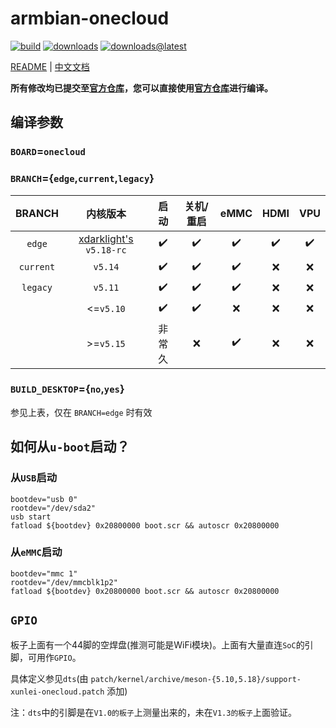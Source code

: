 # armbian-onecloud

[![build](https://img.shields.io/github/workflow/status/hzyitc/armbian-onecloud/CI)](https://github.com/hzyitc/armbian-onecloud/actions) [![downloads](https://img.shields.io/github/downloads/hzyitc/armbian-onecloud/total)](https://github.com/hzyitc/armbian-onecloud/releases) [![downloads@latest](https://img.shields.io/github/downloads/hzyitc/armbian-onecloud/latest/total)](https://github.com/hzyitc/armbian-onecloud/releases/latest)

[README](README.md) | [中文文档](README_zh.md)

**所有修改均已提交至[官方仓库](https://github.com/armbian/build)，您可以直接使用[官方仓库](https://github.com/armbian/build)进行编译。**

## 编译参数

### `BOARD`=`onecloud`

### `BRANCH`={`edge`,`current`,`legacy`}

| BRANCH    | 内核版本                                                        | 启动  | 关机/重启 | eMMC | HDMI | VPU |
| :-:       | :-:                                                            | :-:   | :-:      | :-:  | :-:  | :-: |
| `edge`    | [xdarklight's](https://github.com/xdarklight/linux) `v5.18-rc` | ✔️    | ✔️      | ✔️  | ✔️   | ✔️  |
| `current` | `v5.14`                                                        | ✔️    | ✔️      | ✔️  | ❌   | ❌  |
| `legacy`  | `v5.11`                                                        | ✔️    | ✔️      | ✔️  | ❌   | ❌  |
|           | <=`v5.10`                                                      | ✔️    | ✔️      | ❌  | ❌   | ❌  |
|           | >=`v5.15`                                                      | 非常久 | ❌      | ✔️  | ❌   | ❌  |

### `BUILD_DESKTOP`={`no`,`yes`}
参见上表，仅在 `BRANCH=edge` 时有效

## 如何从`u-boot`启动？

### 从`USB`启动

```
bootdev="usb 0"
rootdev="/dev/sda2"
usb start
fatload ${bootdev} 0x20800000 boot.scr && autoscr 0x20800000
```

### 从`eMMC`启动

```
bootdev="mmc 1"
rootdev="/dev/mmcblk1p2"
fatload ${bootdev} 0x20800000 boot.scr && autoscr 0x20800000
```

## `GPIO`

板子上面有一个44脚的空焊盘(推测可能是WiFi模块)。上面有大量直连`SoC`的引脚，可用作`GPIO`。

具体定义参见`dts`(由 `patch/kernel/archive/meson-{5.10,5.18}/support-xunlei-onecloud.patch` 添加)

注：`dts`中的引脚是在`V1.0的板子`上测量出来的，未在`V1.3的板子`上面验证。
